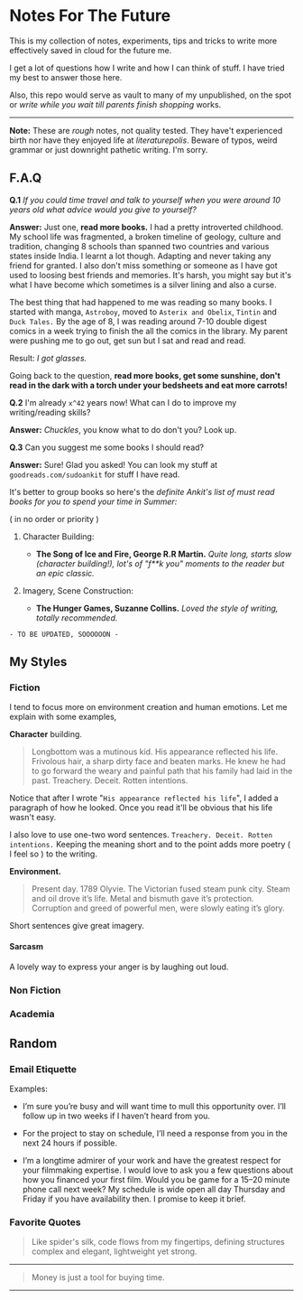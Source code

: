 # Notes For The Future  

This is my collection of notes, experiments, tips and tricks to write more effectively saved in cloud for the future me.

I get a lot of questions how I write and how I can think of stuff. I have tried my best to answer those here. 

Also, this repo would serve as vault to many of my unpublished, on the spot or _write while you wait till parents finish shopping_ works.

---

**Note:** These are _rough_ notes, not quality tested. They have't experienced birth nor have they enjoyed life at _literaturepolis_. Beware of typos, weird grammar or just downright pathetic writing. I'm sorry.

## F.A.Q

**Q.1** _If you could time travel and talk to yourself when you were around 10 years old what advice would you give to yourself?_

**Answer:** Just one, **read more books.** I had a pretty introverted childhood. My school life was fragmented, a broken timeline of geology, culture and tradition, changing 8 schools than spanned two countries and various states inside India. I learnt a lot though. Adapting and never taking any friend for granted. I also don't miss something or someone as I have got used to loosing best friends and memories. It's harsh, you might say but it's what I have become which sometimes is a silver lining and also a curse. 

The best thing that had happened to me was reading so many books. I started with manga, `Astroboy`, moved to `Asterix and Obelix`, `Tintin` and `Duck Tales.` By the age of 8, I was reading around 7-10 double digest comics in a week trying to finish the all the comics in the library. My parent were pushing me to go out, get sun but I sat and read and read.

Result: _I got glasses._

Going back to the question, **read more books, get some sunshine, don't read in the dark with a torch under your bedsheets and eat more carrots!**

**Q.2** I'm already `x^42` years now! What can I do to improve my writing/reading skills?

**Answer:**  _Chuckles_, you know what to do don't you? Look up.

**Q.3** Can you suggest me some books I should read?

**Answer:**  Sure! Glad you asked! You can look my stuff at `goodreads.com/sudoankit` for stuff I have read. 

It's better to group books so here's the _definite Ankit's list of must read books for you to spend your time in Summer:_

( in no order or priority )

1. Character Building:
	- **The Song of Ice and Fire, George R.R Martin.** _Quite long, starts slow (character building!), lot's of "f**k you" moments to the reader but an epic classic._

2. Imagery, Scene Construction:
	- **The Hunger Games,  Suzanne Collins.** _Loved the style of writing, totally recommended._

`- TO BE UPDATED, SOOOOOON -`

## My Styles

### Fiction 
I tend to focus more on environment creation and human emotions. Let me explain with some examples, 

**Character** building.

> Longbottom was a mutinous kid. His appearance reflected his life. Frivolous hair, a sharp dirty face and  beaten marks. He knew he had to go forward the weary and painful path that his family had laid in the past. Treachery. Deceit. Rotten intentions. 

Notice that after I wrote "`His appearance reflected his life`", I added a paragraph of how he looked. Once you read it'll be obvious that his life wasn't easy. 

I also love to use one-two word sentences. `Treachery. Deceit. Rotten intentions.` Keeping the meaning short and to the point adds more poetry ( I feel so ) to the writing.

**Environment.**

> Present day. 1789 Olyvie. The Victorian fused steam punk city. Steam and oil drove it’s life. Metal and bismuth gave it’s protection. Corruption and greed of powerful men, were slowly eating it’s glory.

Short sentences give great imagery.

#### Sarcasm

A lovely way to express your anger is by laughing out loud.

### Non Fiction

### Academia

## Random

### Email Etiquette

Examples:

- I’m sure you’re busy and will want time to mull this opportunity over. I’ll follow up in two weeks if I haven’t heard from you.
  
- For the project to stay on schedule, I’ll need a response from you in the next 24 hours if possible.

- I’m a longtime admirer of your work and have the greatest respect for your filmmaking expertise. I would love to ask you a few questions about how you financed your first film. Would you be game for a 15–20 minute phone call next week? My schedule is wide open all day Thursday and Friday if you have availability then. I promise to keep it brief.

### Favorite Quotes

> Like spider's silk, code flows from my fingertips, defining structures complex and elegant, lightweight yet strong.    
  
  ---
  
> Money is just a tool for buying time.

  ---
